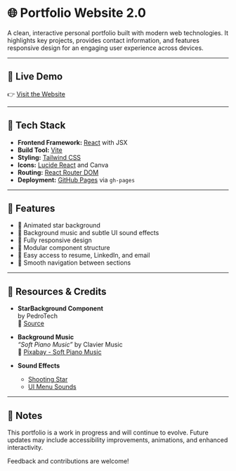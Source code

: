 # 🌐 Portfolio Website 2.0

A clean, interactive personal portfolio built with modern web technologies. It highlights key projects, provides contact information, and features responsive design for an engaging user experience across devices.

---

## 🔗 Live Demo

👉 [Visit the Website](https://xxcel3.github.io/portfolio-website/)

---

## 🚀 Tech Stack

- **Frontend Framework:** [React](https://reactjs.org/) with JSX  
- **Build Tool:** [Vite](https://vitejs.dev/)  
- **Styling:** [Tailwind CSS](https://tailwindcss.com/)  
- **Icons:** [Lucide React](https://lucide.dev/) and Canva  
- **Routing:** [React Router DOM](https://reactrouter.com/en/main)  
- **Deployment:** [GitHub Pages](https://pages.github.com/) via `gh-pages`

---

## 🎨 Features

- 🌟 Animated star background
- 🎵 Background music and subtle UI sound effects
- 📱 Fully responsive design
- 📂 Modular component structure
- 🔗 Easy access to resume, LinkedIn, and email
- 🧭 Smooth navigation between sections

---

## 🧩 Resources & Credits

- **StarBackground Component**  
  by PedroTech  
  🔗 [Source](https://github.com/machadop1407/beautiful-react-tailwind-portfolio)

- **Background Music**  
  *“Soft Piano Music”* by Clavier Music  
  🔗 [Pixabay - Soft Piano Music](https://pixabay.com/music/modern-classical-soft-piano-music-272453/)

- **Sound Effects**  
  - [Shooting Star](https://pixabay.com/sound-effects/shooting-star-2-104073/)  
  - [UI Menu Sounds](https://pixabay.com/sound-effects/ui-and-menu-sounds-sleek-and-modern-demo-310501/)

---

## 📌 Notes

This portfolio is a work in progress and will continue to evolve. Future updates may include accessibility improvements, animations, and enhanced interactivity.

Feedback and contributions are welcome!
